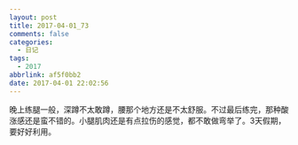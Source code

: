 ```yaml
---
layout: post
title: 2017-04-01_73
comments: false
categories:
  - 日记
tags:
  - 2017
abbrlink: af5f0bb2
date: 2017-04-01 22:02:56
---
```


  晚上练腿一般，深蹲不太敢蹲，腰那个地方还是不太舒服。不过最后练完，那种酸涨感还是蛮不错的。小腿肌肉还是有点拉伤的感觉，都不敢做弯举了。3天假期，要好好利用。

